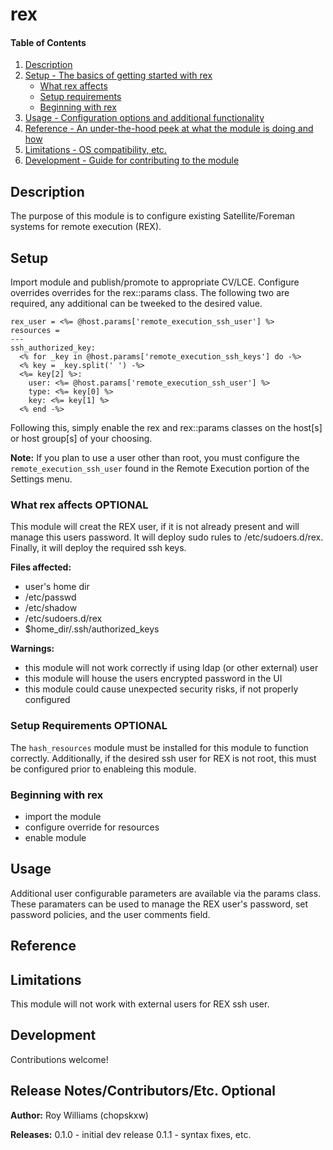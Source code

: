 # rex

#### Table of Contents

1. [Description](#description)
1. [Setup - The basics of getting started with rex](#setup)
    * [What rex affects](#what-rex-affects)
    * [Setup requirements](#setup-requirements)
    * [Beginning with rex](#beginning-with-rex)
1. [Usage - Configuration options and additional functionality](#usage)
1. [Reference - An under-the-hood peek at what the module is doing and how](#reference)
1. [Limitations - OS compatibility, etc.](#limitations)
1. [Development - Guide for contributing to the module](#development)

## Description

The purpose of this module is to configure existing Satellite/Foreman systems for remote execution (REX).

## Setup

Import module and publish/promote to appropriate CV/LCE.  Configure overrides overrides for the rex::params class.  The following two are required, any additional can be tweeked to the desired value.

```
rex_user = <%= @host.params['remote_execution_ssh_user'] %>
resources = 
---
ssh_authorized_key:
  <% for _key in @host.params['remote_execution_ssh_keys'] do -%>
  <% key = _key.split(' ') -%>
  <%= key[2] %>:
    user: <%= @host.params['remote_execution_ssh_user'] %>
    type: <%= key[0] %>
    key: <%= key[1] %>
  <% end -%>
```

Following this, simply enable the rex and rex::params classes on the host[s] or host group[s] of your choosing.

**Note:** If you plan to use a user other than root, you must configure the `remote_execution_ssh_user` found in the Remote Execution portion of the Settings menu.

### What rex affects **OPTIONAL**

This module will creat the REX user, if it is not already present and will manage this users password.  It will deploy sudo rules to /etc/sudoers.d/rex.  Finally, it will deploy the required ssh keys.

**Files affected:**
* user's home dir
* /etc/passwd
* /etc/shadow
* /etc/sudoers.d/rex
* $home_dir/.ssh/authorized_keys

**Warnings:**
* this module will not work correctly if using ldap (or other external) user
* this module will house the users encrypted password in the UI
* this module could cause unexpected security risks, if not properly configured

### Setup Requirements **OPTIONAL**

The `hash_resources` module must be installed for this module to function correctly.  Additionally, if the desired ssh user for REX is not root, this must be configured prior to enableing this module.

### Beginning with rex

* import the module
* configure override for resources
* enable module

## Usage

Additional user configurable parameters are available via the params class.  These paramaters can be used to manage the REX user's password, set password policies, and the user comments field.

## Reference


## Limitations

This module will not work with external users for REX ssh user.

## Development

Contributions welcome!

## Release Notes/Contributors/Etc. **Optional**

**Author:** Roy Williams (chopskxw)

**Releases:**
0.1.0 - initial dev release
0.1.1 - syntax fixes, etc.

